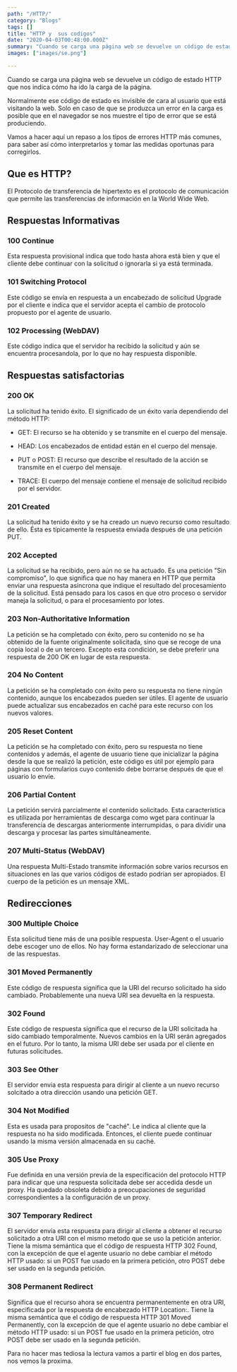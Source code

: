 ```yaml
---
path: "/HTTP/"
category: "Blogs"
tags: []
title: "HTTP y  sus codigos"
date: "2020-04-03T00:48:00.000Z"
summary: "Cuando se carga una página web se devuelve un código de estado HTTP que nos indica cómo ha ido la carga de la página...."
images: ["images/se.png"]

---
```


Cuando se carga una página web se devuelve un código de estado HTTP que nos indica cómo ha ido la carga de la página.

Normalmente ese código de estado es invisible de cara al usuario que está visitando la web. Solo en caso de que se produzca un error en la carga es posible que en el navegador se nos muestre el tipo de error que se está produciendo.

Vamos a hacer aquí un repaso a los tipos de errores HTTP más comunes, para saber así cómo interpretarlos y tomar las medidas oportunas para corregirlos.

## Que es HTTP?

El Protocolo de transferencia de hipertexto es el protocolo de comunicación que permite las transferencias de información en la World Wide Web.



## Respuestas Informativas

### 100 Continue

Esta respuesta provisional indica que todo hasta ahora está bien y que el cliente debe continuar con la solicitud o ignorarla si ya está terminada.

### 101 Switching Protocol

Este código se envía en respuesta a un encabezado de solicitud Upgrade por el cliente e indica que el servidor acepta el cambio de protocolo propuesto por el agente de usuario.

### 102 Processing (WebDAV)

Este código indica que el servidor ha recibido la solicitud y aún se encuentra procesandola, por lo que no hay respuesta disponible.

## Respuestas satisfactorias

### 200 OK

La solicitud ha tenido éxito. El significado de un éxito varía dependiendo del método HTTP:
  - GET: El recurso se ha obtenido y se transmite en el cuerpo del mensaje.

  - HEAD: Los encabezados de entidad están en el cuerpo del mensaje.

  - PUT o POST: El recurso que describe el resultado de la acción se transmite en el cuerpo del mensaje.
  
  - TRACE: El cuerpo del mensaje contiene el mensaje de solicitud recibido por el servidor.

### 201 Created

La solicitud ha tenido éxito y se ha creado un nuevo recurso como resultado de ello. Ésta es típicamente la respuesta enviada después de una petición PUT.

### 202 Accepted

La solicitud se ha recibido, pero aún no se ha actuado. Es una petición "Sin compromiso", lo que significa que no hay manera en HTTP que permita enviar una respuesta asíncrona que indique el resultado del procesamiento de la solicitud. Está pensado para los casos en que otro proceso o servidor maneja la solicitud, o para el procesamiento por lotes.

### 203 Non-Authoritative Information

La petición se ha completado con éxito, pero su contenido no se ha obtenido de la fuente originalmente solicitada, sino que se recoge de una copia local o de un tercero. Excepto esta condición, se debe preferir una respuesta de 200 OK en lugar de esta respuesta.

### 204 No Content
    
La petición se ha completado con éxito pero su respuesta no tiene ningún contenido, aunque los encabezados pueden ser útiles. El agente de usuario puede actualizar sus encabezados en caché para este recurso con los nuevos valores.

### 205 Reset Content
    
La petición se ha completado con éxito, pero su respuesta no tiene contenidos y además, el agente de usuario tiene que inicializar la página desde la que se realizó la petición, este código es útil por ejemplo para páginas con formularios cuyo contenido debe borrarse después de que el usuario lo envíe.

### 206 Partial Content

La petición servirá parcialmente el contenido solicitado. Esta característica es utilizada por herramientas de descarga como wget para continuar la transferencia de descargas anteriormente interrumpidas, o para dividir una descarga y procesar las partes simultáneamente.

### 207 Multi-Status (WebDAV)

Una respuesta Multi-Estado transmite información sobre varios recursos en situaciones en las que varios códigos de estado podrían ser apropiados. El cuerpo de la petición es un mensaje XML.

## Redirecciones

### 300 Multiple Choice

Esta solicitud tiene más de una posible respuesta. User-Agent o el usuario debe escoger uno de ellos. No hay forma estandarizado de seleccionar una de las respuestas.

### 301 Moved Permanently

Este código de respuesta significa que la URI  del recurso solicitado ha sido cambiado. Probablemente una nueva URI sea devuelta en la respuesta.

### 302 Found

Este código de respuesta significa que el recurso de la URI solicitada ha sido cambiado temporalmente. Nuevos cambios en la URI serán agregados en el futuro. Por lo tanto, la misma URI debe ser usada por el cliente en futuras solicitudes.

### 303 See Other

El servidor envia esta respuesta para dirigir al cliente a un nuevo recurso solcitado a otra dirección usando una petición GET.

### 304 Not Modified

Esta es usada para propositos de "caché". Le indica al cliente que la respuesta no ha sido modificada. Entonces, el cliente puede continuar usando la misma versión almacenada en su caché.

### 305 Use Proxy

Fue definida en una versión previa de la especificación del protocolo HTTP para indicar que una respuesta solicitada debe ser accedida desde un proxy. Ha quedado obsoleta debido a preocupaciones de seguridad correspondientes a la configuración de un proxy.

### 307 Temporary Redirect

El servidor envía esta respuesta para dirigir al cliente a obtener el recurso solicitado a otra URI con el mismo metodo que se uso la petición anterior. Tiene la misma semántica que el código de respuesta HTTP 302 Found, con la excepción de que el agente usuario no debe cambiar el método HTTP usado: si un POST fue usado en la primera petición, otro POST debe ser usado en la segunda petición.

### 308 Permanent Redirect

Significa que el recurso ahora se encuentra permanentemente en otra URI, especificada por la respuesta de encabezado HTTP Location:. Tiene la misma semántica que el código de respuesta HTTP 301 Moved Permanently, con la excepción de que el agente usuario no debe cambiar el método HTTP usado: si un POST fue usado en la primera petición, otro POST debe ser usado en la segunda petición. 

Para no hacer mas tediosa la lectura vamos a partir el blog en dos partes, nos vemos la proxima.
